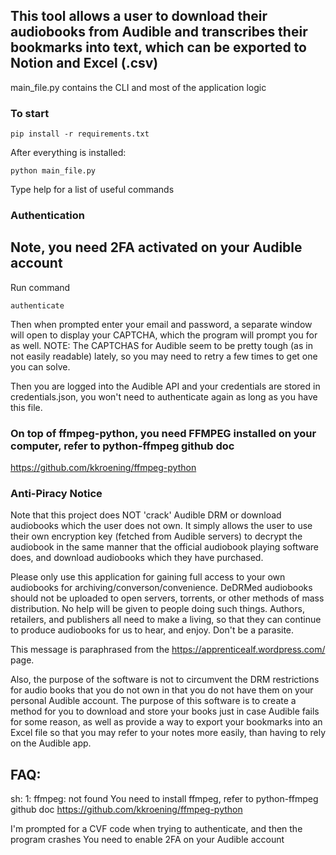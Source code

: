 ## This tool allows a user to download their audiobooks from Audible and transcribes their bookmarks into text, which can be exported to Notion and Excel (.csv)

main_file.py contains the CLI and most of the application logic

### To start

```
pip install -r requirements.txt
```
After everything is installed:

```
python main_file.py
```

Type help for a list of useful commands

### Authentication
## Note, you need 2FA activated on your Audible account
Run command 
```
authenticate
```
Then when prompted enter your email and password, a separate window will open to display your CAPTCHA, which the program will prompt you for as well. NOTE: The CAPTCHAS for Audible seem to be pretty tough (as in not easily readable) lately, so you may need to retry a few times to get one you can solve.

Then you are logged into the Audible API and your credentials are stored in credentials.json, you won't need to authenticate again as long as you have this file.


### On top of ffmpeg-python, you need FFMPEG installed on your computer, refer to python-ffmpeg github doc
https://github.com/kkroening/ffmpeg-python



### Anti-Piracy Notice
Note that this project does NOT 'crack' Audible DRM or download audiobooks which the user does not own. It simply allows the user to use their own encryption key (fetched from Audible servers) to decrypt the audiobook in the same manner that the official audiobook playing software does, and download audiobooks which they have purchased.

Please only use this application for gaining full access to your own audiobooks for archiving/converson/convenience. DeDRMed audiobooks should not be uploaded to open servers, torrents, or other methods of mass distribution. No help will be given to people doing such things. Authors, retailers, and publishers all need to make a living, so that they can continue to produce audiobooks for us to hear, and enjoy. Don't be a parasite.

This message is paraphrased from the https://apprenticealf.wordpress.com/ page.

Also, the purpose of the software is not to circumvent the DRM restrictions for audio books that you do not own in that you do not have them on your personal Audible account. The purpose of this software is to create a method for you to download and store your books just in case Audible fails for some reason, as well as provide a way to export your bookmarks into an Excel file so that you may refer to your notes more easily, than having to rely on the Audible app.

## FAQ:
sh: 1: ffmpeg: not found
You need to install ffmpeg, refer to python-ffmpeg github doc
https://github.com/kkroening/ffmpeg-python

I'm prompted for a CVF code when trying to authenticate, and then the program crashes
You need to enable 2FA on your Audible account
